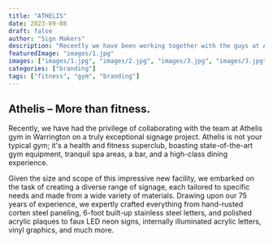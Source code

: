 ```yaml
---
title: "ATHELIS"
date: 2023-09-08
draft: false
author: "Sign Makers"
description: "Recently we have been working together with the guys at Athelis gym, Warrington on a really special signage scheme. Athelis isn’t your average gym, more a health and fitness super club, with state of the art gym equipment, relaxing spa areas, bar and high class dining experience."
featuredImage: "images/1.jpg"
images: ["images/1.jpg", "images/2.jpg", "images/3.jpg", "images/3.jpg"]
categories: ["branding"]
tags: ["fitness", "gym", "branding"]
---
```


## Athelis – More than fitness.

Recently, we have had the privilege of collaborating with the team at Athelis gym in Warrington on a truly exceptional signage project. Athelis is not your typical gym; it's a health and fitness superclub, boasting state-of-the-art gym equipment, tranquil spa areas, a bar, and a high-class dining experience.

Given the size and scope of this impressive new facility, we embarked on the task of creating a diverse range of signage, each tailored to specific needs and made from a wide variety of materials. Drawing upon our 75 years of experience, we expertly crafted everything from hand-rusted corten steel paneling, 6-foot built-up stainless steel letters, and polished acrylic plaques to faux LED neon signs, internally illuminated acrylic letters, vinyl graphics, and much more.
